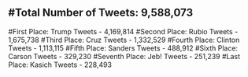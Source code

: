 #Total Number of Tweets: 9,588,073 
---
#First Place: Trump Tweets - 4,169,814
#Second Place: Rubio Tweets - 1,675,738
#Third Place: Cruz Tweets - 1,332,529
#Fourth Place: Clinton Tweets - 1,113,115
#Fifth Place: Sanders Tweets - 488,912
#Sixth Place: Carson Tweets - 329,230
#Seventh Place: Jeb! Tweets - 251,239
#Last Place: Kasich Tweets - 228,493
